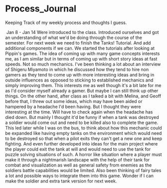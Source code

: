 # Process_Journal
Keeping Track of my weekly process and thoughts I guess.

​
Jan 8 - Jan 14
Were introduced to the class. Introduced ourselves and got an understanding of what we'd be doing through the course of the semester. For next week we need to finish the Tanks! Tutorial. And add additional components if we can.
We started the tutorials after looking at Pippin's games. The idea of coming up with many game concepts interests me, as I am similar but in terms of coming up with short story ideas at fast speeds. Not so much mechanics.
I've been thinking a lot about an interview of Shigeru Miyamoto in which he discussed how they tend to hire non gamers as they tend to come up with more interesting ideas and bring in outside influences as opposed to sticking to established mechanics and simply improving them. This interests me as well though it's a bit late for me as I'd consider myself already a gamer. But maybe I can still think up other things.
On the other hand, after class as I talked a bit with Melina, and Geoff before that, I threw out some ideas, which may have been aided or hampered by a headache I'd been having. But I thought they were interesting at the time. Will have to check again when the headache has died down. But mainly I thought it'd be funny if when a tank was destroyed a soldier would come out and need to be killed also to complete the game.
This led later while I was on the bus, to think about how this mechanic could be expanded like having empty tanks on the environment which would need to be destroyed so that when a pilot exits they can't get a new one and keep fighting. And even further developed into ideas for the main project where the player could exit the tank at will and would need to use the tank for puzzle solving situations of such. A horror like situation where a player must make it through a nightmarish landscape with the help of their tank for combat and visualization as well as general safety from enemies as the soldiers battle capabilities would be limited.
Also been thinking of fairy tales a lot and possible ways to integrate them into this game.
Wonder if I can make the soldier and extra tank version for next week.
